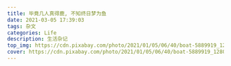 ```yaml
---
title: 毕竟几人真得鹿, 不知终日梦为鱼
date: 2021-03-05 17:39:03
tags: 杂文
categories: Life
description: 生活杂记
top_img: https://cdn.pixabay.com/photo/2021/01/05/06/40/boat-5889919_1280.png
cover: https://cdn.pixabay.com/photo/2021/01/05/06/40/boat-5889919_1280.png
---
```


